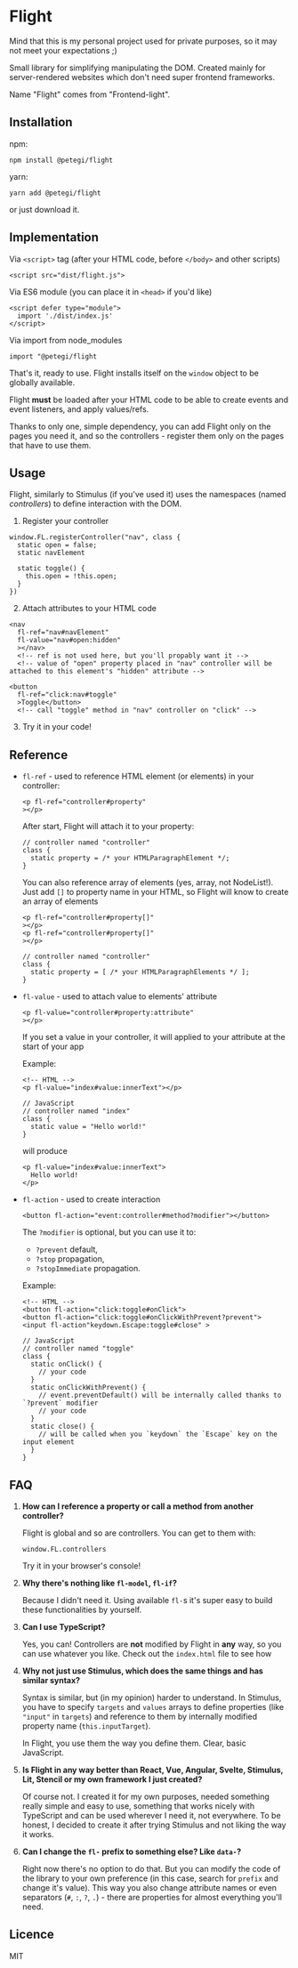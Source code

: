# Flight

Mind that this is my personal project used for private purposes, so it may not meet your expectations ;)

Small library for simplifying manipulating the DOM. Created mainly for server-rendered websites which don't need super frontend frameworks.

Name "Flight" comes from "Frontend-light".

## Installation

npm:

```
npm install @petegi/flight
```

yarn:

```
yarn add @petegi/flight
```

or just download it.

## Implementation

Via `<script>` tag (after your HTML code, before `</body>` and other scripts)

```
<script src="dist/flight.js">
```

Via ES6 module (you can place it in `<head>` if you'd like)

```
<script defer type="module">
  import './dist/index.js'
</script>
```

Via import from node_modules

```
import "@petegi/flight
```

That's it, ready to use. Flight installs itself on the `window` object to be globally available.

Flight **must** be loaded after your HTML code to be able to create events and event listeners, and apply values/refs.

Thanks to only one, simple dependency, you can add Flight only on the pages you need it, and so the controllers - register them only on the pages that have to use them.

## Usage

Flight, similarly to Stimulus (if you've used it) uses the namespaces (named _controllers_) to define interaction with the DOM.

1. Register your controller

```
window.FL.registerController("nav", class {
  static open = false;
  static navElement

  static toggle() {
    this.open = !this.open;
  }
})
```

2. Attach attributes to your HTML code

```
<nav
  fl-ref="nav#navElement"
  fl-value="nav#open:hidden"
  ></nav>
  <!-- ref is not used here, but you'll propably want it -->
  <!-- value of "open" property placed in "nav" controller will be attached to this element's "hidden" attribute -->

<button
  fl-ref="click:nav#toggle"
  >Toggle</button>
  <!-- call "toggle" method in "nav" controller on "click" -->
```

3. Try it in your code!

## Reference

- `fl-ref` - used to reference HTML element (or elements) in your controller:

  ```
  <p fl-ref="controller#property"
  ></p>
  ```

  After start, Flight will attach it to your property:

  ```
  // controller named "controller"
  class {
    static property = /* your HTMLParagraphElement */;
  }
  ```

  You can also reference array of elements (yes, array, not NodeList!). Just add `[]` to property name in your HTML, so Flight will know to create an array of elements

  ```
  <p fl-ref="controller#property[]"
  ></p>
  <p fl-ref="controller#property[]"
  ></p>
  ```

  ```
  // controller named "controller"
  class {
    static property = [ /* your HTMLParagraphElements */ ];
  }
  ```

- `fl-value` - used to attach value to elements' attribute

  ```
  <p fl-value="controller#property:attribute"
  ></p>
  ```

  If you set a value in your controller, it will applied to your attribute at the start of your app

  Example:

  ```
  <!-- HTML -->
  <p fl-value="index#value:innerText"></p>

  // JavaScript
  // controller named "index"
  class {
    static value = "Hello world!"
  }
  ```

  will produce

  ```
  <p fl-value="index#value:innerText">
    Hello world!
  </p>
  ```

- `fl-action` - used to create interaction

  ```
  <button fl-action="event:controller#method?modifier"></button>
  ```

  The `?modifier` is optional, but you can use it to:

  - `?prevent` default,
  - `?stop` propagation,
  - `?stopImmediate` propagation.

  Example:

  ```
  <!-- HTML -->
  <button fl-action="click:toggle#onClick">
  <button fl-action="click:toggle#onClickWithPrevent?prevent">
  <input fl-action"keydown.Escape:toggle#close" >

  // JavaScript
  // controller named "toggle"
  class {
    static onClick() {
      // your code
    }
    static onClickWithPrevent() {
      // event.preventDefault() will be internally called thanks to `?prevent` modifier
      // your code
    }
    static close() {
      // will be called when you `keydown` the `Escape` key on the input element
    }
  }
  ```

## FAQ

1. **How can I reference a property or call a method from another controller?**

   Flight is global and so are controllers. You can get to them with:

   ```
   window.FL.controllers
   ```

   Try it in your browser's console!

2. **Why there's nothing like `fl-model`, `fl-if`?**

   Because I didn't need it. Using available `fl-`s it's super easy to build these functionalities by yourself.

3. **Can I use TypeScript?**

   Yes, you can! Controllers are **not** modified by Flight in **any** way, so you can use whatever you like. Check out the `index.html` file to see how

4. **Why not just use Stimulus, which does the same things and has similar syntax?**

   Syntax is similar, but (in my opinion) harder to understand. In Stimulus, you have to specify `targets` and `values` arrays to define properties (like `"input"` in `targets`) and reference to them by internally modified property name (`this.inputTarget`).

   In Flight, you use them the way you define them. Clear, basic JavaScript.

5. **Is Flight in any way better than React, Vue, Angular, Svelte, Stimulus, Lit, Stencil or my own framework I just created?**

   Of course not. I created it for my own purposes, needed something really simple and easy to use, something that works nicely with TypeScript and can be used wherever I need it, not everywhere. To be honest, I decided to create it after trying Stimulus and not liking the way it works.

6. **Can I change the `fl-` prefix to something else? Like `data-`?**

   Right now there's no option to do that. But you can modify the code of the library to your own preference (in this case, search for `prefix` and change it's value). This way you also change attribute names or even separators (`#`, `:`, `?`, `.`) - there are properties for almost everything you'll need.

## Licence

MIT
